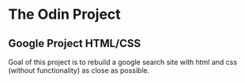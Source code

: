 # The Odin Project
## Google Project HTML/CSS

Goal of this project is to rebuild a google search site with html and css (without functionality) as close as possible. 
